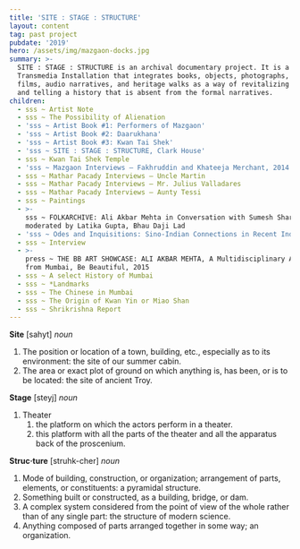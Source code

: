 ```yaml
---
title: 'SITE : STAGE : STRUCTURE'
layout: content
tag: past project
pubdate: '2019'
hero: /assets/img/mazgaon-docks.jpg
summary: >-
  SITE : STAGE : STRUCTURE is an archival documentary project. It is a
  Transmedia Installation that integrates books, objects, photographs, short
  films, audio narratives, and heritage walks as a way of revitalizing memories
  and telling a history that is absent from the formal narratives.
children:
  - sss ~ Artist Note
  - sss ~ The Possibility of Alienation
  - 'sss ~ Artist Book #1: Performers of Mazgaon'
  - 'sss ~ Artist Book #2: Daarukhana'
  - 'sss ~ Artist Book #3: Kwan Tai Shek'
  - 'sss ~ SITE : STAGE : STRUCTURE, Clark House'
  - sss ~ Kwan Tai Shek Temple
  - 'sss ~ Mazgaon Interviews – Fakhruddin and Khateeja Merchant, 2014'
  - sss ~ Mathar Pacady Interviews – Uncle Martin
  - sss ~ Mathar Pacady Interviews – Mr. Julius Valladares
  - sss ~ Mathar Pacady Interviews – Aunty Tessi
  - sss ~ Paintings
  - >-
    sss ~ FOLKARCHIVE: Ali Akbar Mehta in Conversation with Sumesh Sharma,
    moderated by Latika Gupta, Bhau Daji Lad
  - 'sss ~ Odes and Inquisitions: Sino-Indian Connections in Recent Indian Art'
  - sss ~ Interview
  - >-
    press ~ THE BB ART SHOWCASE: ALI AKBAR MEHTA, A Multidisciplinary Artist
    from Mumbai, Be Beautiful, 2015
  - sss ~ A select History of Mumbai
  - sss ~ *Landmarks
  - sss ~ The Chinese in Mumbai
  - sss ~ The Origin of Kwan Yin or Miao Shan
  - sss ~ Shrikrishna Report
---
```

**Site** \[sahyt] _noun_

1. The position or location of a town, building, etc., especially as to its environment: the site of our summer cabin.
2. The area or exact plot of ground on which anything is, has been, or is to be located: the site of ancient Troy.

**Stage** \[steyj] _noun_

1. Theater
   1. the platform on which the actors perform in a theater.
   2. this platform with all the parts of the theater and all the apparatus back of the proscenium.

**Struc·ture** \[struhk-cher] _noun_

1. Mode of building, construction, or organization; arrangement of parts, elements, or constituents: a pyramidal structure.
2. Something built or constructed, as a building, bridge, or dam.
3. A complex system considered from the point of view of the whole rather than of any single part: the structure of modern science.
4. Anything composed of parts arranged together in some way; an organization.
